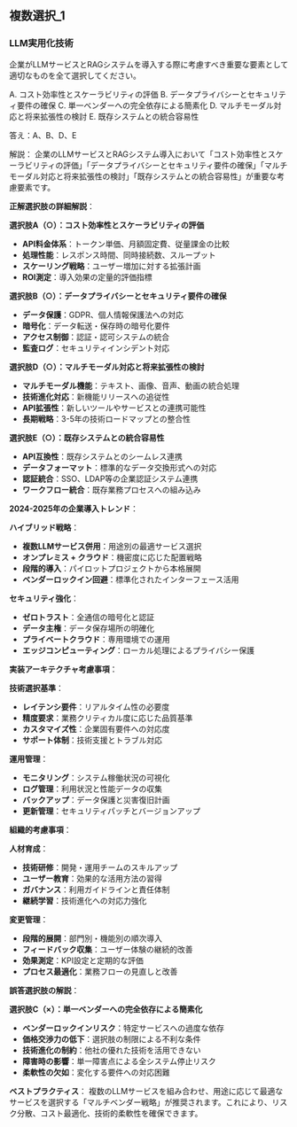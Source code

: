 ## 複数選択_1
### LLM実用化技術
企業がLLMサービスとRAGシステムを導入する際に考慮すべき重要な要素として適切なものを全て選択してください。

A. コスト効率性とスケーラビリティの評価
B. データプライバシーとセキュリティ要件の確保
C. 単一ベンダーへの完全依存による簡素化
D. マルチモーダル対応と将来拡張性の検討
E. 既存システムとの統合容易性

答え：A、B、D、E

解説：
企業のLLMサービスとRAGシステム導入において「コスト効率性とスケーラビリティの評価」「データプライバシーとセキュリティ要件の確保」「マルチモーダル対応と将来拡張性の検討」「既存システムとの統合容易性」が重要な考慮要素です。

**正解選択肢の詳細解説**：

**選択肢A（○）：コスト効率性とスケーラビリティの評価**
- **API料金体系**：トークン単価、月額固定費、従量課金の比較
- **処理性能**：レスポンス時間、同時接続数、スループット
- **スケーリング戦略**：ユーザー増加に対する拡張計画
- **ROI測定**：導入効果の定量的評価指標

**選択肢B（○）：データプライバシーとセキュリティ要件の確保**
- **データ保護**：GDPR、個人情報保護法への対応
- **暗号化**：データ転送・保存時の暗号化要件
- **アクセス制御**：認証・認可システムの統合
- **監査ログ**：セキュリティインシデント対応

**選択肢D（○）：マルチモーダル対応と将来拡張性の検討**
- **マルチモーダル機能**：テキスト、画像、音声、動画の統合処理
- **技術進化対応**：新機能リリースへの追従性
- **API拡張性**：新しいツールやサービスとの連携可能性
- **長期戦略**：3-5年の技術ロードマップとの整合性

**選択肢E（○）：既存システムとの統合容易性**
- **API互換性**：既存システムとのシームレス連携
- **データフォーマット**：標準的なデータ交換形式への対応
- **認証統合**：SSO、LDAP等の企業認証システム連携
- **ワークフロー統合**：既存業務プロセスへの組み込み

**2024-2025年の企業導入トレンド**：

**ハイブリッド戦略**：
- **複数LLMサービス併用**：用途別の最適サービス選択
- **オンプレミス + クラウド**：機密度に応じた配置戦略
- **段階的導入**：パイロットプロジェクトから本格展開
- **ベンダーロックイン回避**：標準化されたインターフェース活用

**セキュリティ強化**：
- **ゼロトラスト**：全通信の暗号化と認証
- **データ主権**：データ保存場所の明確化
- **プライベートクラウド**：専用環境での運用
- **エッジコンピューティング**：ローカル処理によるプライバシー保護

**実装アーキテクチャ考慮事項**：

**技術選択基準**：
- **レイテンシ要件**：リアルタイム性の必要度
- **精度要求**：業務クリティカル度に応じた品質基準
- **カスタマイズ性**：企業固有要件への対応度
- **サポート体制**：技術支援とトラブル対応

**運用管理**：
- **モニタリング**：システム稼働状況の可視化
- **ログ管理**：利用状況と性能データの収集
- **バックアップ**：データ保護と災害復旧計画
- **更新管理**：セキュリティパッチとバージョンアップ

**組織的考慮事項**：

**人材育成**：
- **技術研修**：開発・運用チームのスキルアップ
- **ユーザー教育**：効果的な活用方法の習得
- **ガバナンス**：利用ガイドラインと責任体制
- **継続学習**：技術進化への対応力強化

**変更管理**：
- **段階的展開**：部門別・機能別の順次導入
- **フィードバック収集**：ユーザー体験の継続的改善
- **効果測定**：KPI設定と定期的な評価
- **プロセス最適化**：業務フローの見直しと改善

**誤答選択肢の解説**：

**選択肢C（×）：単一ベンダーへの完全依存による簡素化**
- **ベンダーロックインリスク**：特定サービスへの過度な依存
- **価格交渉力の低下**：選択肢の制限による不利な条件
- **技術進化の制約**：他社の優れた技術を活用できない
- **障害時の影響**：単一障害点による全システム停止リスク
- **柔軟性の欠如**：変化する要件への対応困難

**ベストプラクティス**：
複数のLLMサービスを組み合わせ、用途に応じて最適なサービスを選択する「マルチベンダー戦略」が推奨されます。これにより、リスク分散、コスト最適化、技術的柔軟性を確保できます。 